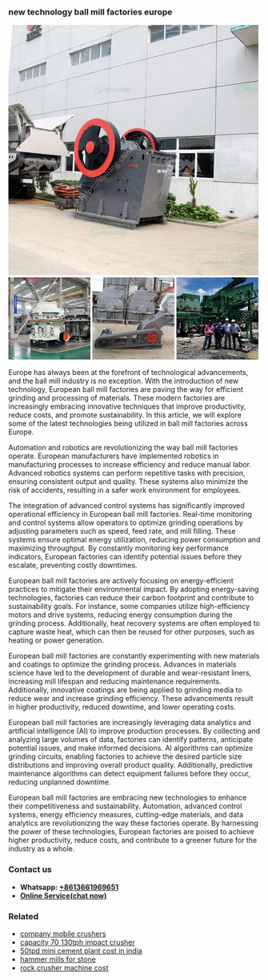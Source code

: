 <h3>new technology ball mill factories europe</h3><img src='1708663429.jpg' alt=''><p>Europe has always been at the forefront of technological advancements, and the ball mill industry is no exception. With the introduction of new technology, European ball mill factories are paving the way for efficient grinding and processing of materials. These modern factories are increasingly embracing innovative techniques that improve productivity, reduce costs, and promote sustainability. In this article, we will explore some of the latest technologies being utilized in ball mill factories across Europe.</p><p>Automation and robotics are revolutionizing the way ball mill factories operate. European manufacturers have implemented robotics in manufacturing processes to increase efficiency and reduce manual labor. Advanced robotics systems can perform repetitive tasks with precision, ensuring consistent output and quality. These systems also minimize the risk of accidents, resulting in a safer work environment for employees.</p><p>The integration of advanced control systems has significantly improved operational efficiency in European ball mill factories. Real-time monitoring and control systems allow operators to optimize grinding operations by adjusting parameters such as speed, feed rate, and mill filling. These systems ensure optimal energy utilization, reducing power consumption and maximizing throughput. By constantly monitoring key performance indicators, European factories can identify potential issues before they escalate, preventing costly downtimes.</p><p>European ball mill factories are actively focusing on energy-efficient practices to mitigate their environmental impact. By adopting energy-saving technologies, factories can reduce their carbon footprint and contribute to sustainability goals. For instance, some companies utilize high-efficiency motors and drive systems, reducing energy consumption during the grinding process. Additionally, heat recovery systems are often employed to capture waste heat, which can then be reused for other purposes, such as heating or power generation.</p><p>European ball mill factories are constantly experimenting with new materials and coatings to optimize the grinding process. Advances in materials science have led to the development of durable and wear-resistant liners, increasing mill lifespan and reducing maintenance requirements. Additionally, innovative coatings are being applied to grinding media to reduce wear and increase grinding efficiency. These advancements result in higher productivity, reduced downtime, and lower operating costs.</p><p>European ball mill factories are increasingly leveraging data analytics and artificial intelligence (AI) to improve production processes. By collecting and analyzing large volumes of data, factories can identify patterns, anticipate potential issues, and make informed decisions. AI algorithms can optimize grinding circuits, enabling factories to achieve the desired particle size distributions and improving overall product quality. Additionally, predictive maintenance algorithms can detect equipment failures before they occur, reducing unplanned downtime.</p><p>European ball mill factories are embracing new technologies to enhance their competitiveness and sustainability. Automation, advanced control systems, energy efficiency measures, cutting-edge materials, and data analytics are revolutionizing the way these factories operate. By harnessing the power of these technologies, European factories are poised to achieve higher productivity, reduce costs, and contribute to a greener future for the industry as a whole.</p><h3>Contact us</h3><ul><li><strong>Whatsapp:&nbsp;<a href="https://wa.me/8613661969651">+8613661969651</a></strong></li><li><a href="https://swt.shibang-china.com/?git&amp;zhl&amp;new technology ball mill factories europe"><strong>Online Service(chat now)</strong></a></li></ul><h3>Related</h3><ul><li><a href='company mobile crushers.md'>company mobile crushers</a></li><li><a href='capacity 70 130tph impact crusher.md'>capacity 70 130tph impact crusher</a></li><li><a href='50tpd mini cement plant cost in india.md'>50tpd mini cement plant cost in india</a></li><li><a href='hammer mills for stone.md'>hammer mills for stone</a></li><li><a href='rock crusher machine cost.md'>rock crusher machine cost</a></li></ul>